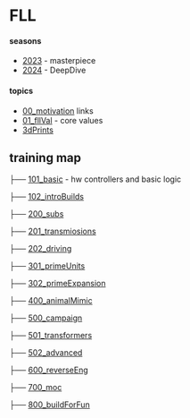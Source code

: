 # FLL

#### seasons
* [2023](./2023/readme.md)  - masterpiece
* [2024](./2024/readme.md)  - DeepDive
#### topics
* [00_motivation](./00_motivation/readme.md) links
* [01_fllVal](./01_fllVal/readme.md) - core values
* [3dPrints](./3dPrints/readme.md) 


## training map

├── [101_basic](./101_basic/readme.md)  - hw controllers and basic logic

├── [102_introBuilds](./102_introBuilds/readme.md)

├── [200_subs](./200_subs/readme.md)

├── [201_transmiosions](./201_transmissions/readme.md)

├── [202_driving](./202_driving/readme.md)

├── [301_primeUnits](./301_primeUnits/readme.md)

├── [302_primeExpansion](./302_primeExpansion/readme.md)

├── [400_animalMimic](./400_animalMimic/readme.md)

├── [500_campaign](./500_campaign/readme.md)

├── [501_transformers](./501_transformers/readme.md)

├── [502_advanced](./502_advanced/readme.md)

├── [600_reverseEng](./600_reverseEng/readme.md)

├── [700_moc](./700_moc/readme.md)

├── [800_buildForFun](./800_buildForFun/readme.md)




